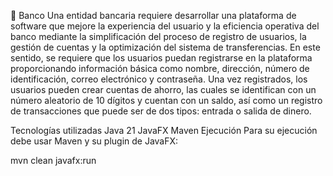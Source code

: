 🏦 Banco
Una entidad bancaria requiere desarrollar una plataforma de software que mejore la experiencia del usuario y la eficiencia operativa del banco mediante la simplificación del proceso de registro de usuarios, la gestión de cuentas y la optimización del sistema de transferencias. En este sentido, se requiere que los usuarios puedan registrarse en la plataforma proporcionando información básica como nombre, dirección, número de identificación, correo electrónico y contraseña. Una vez registrados, los usuarios pueden crear cuentas de ahorro, las cuales se identifican con un número aleatorio de 10 dígitos y cuentan con un saldo, así como un registro de transacciones que puede ser de dos tipos: entrada o salida de dinero.

Tecnologías utilizadas
Java 21
JavaFX
Maven
Ejecución
Para su ejecución debe usar Maven y su plugin de JavaFX:

mvn clean javafx:run
